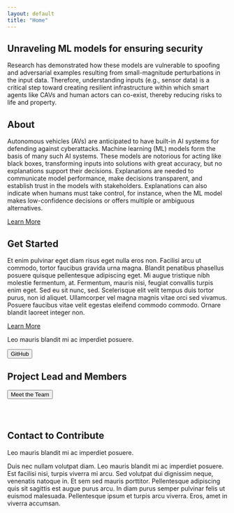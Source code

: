 ```yaml
---
layout: default
title: "Home"
---
```


<div id="hero">
</div>

<h2 class="font">Unraveling ML models for ensuring security</h2>
<p>Research has demonstrated how these models are vulnerable to spoofing and adversarial examples resulting from
    small-magnitude perturbations in the input data. Therefore, understanding inputs (e.g., sensor data) is a critical
    step toward creating resilient infrastructure within which smart agents like CAVs and human actors can co-exist,
    thereby reducing risks to life and property.
</p>
<h2 class="text-red-500">About</h2>
<p>Autonomous vehicles (AVs) are anticipated to have built-in AI systems for defending against cyberattacks. Machine
    learning (ML) models form the basis of many such AI systems. These models are notorious for acting like black
    boxes, transforming inputs into solutions with great accuracy, but no explanations support their decisions.
    Explanations are needed to communicate model performance, make decisions transparent, and establish trust in the
    models with stakeholders. Explanations can also indicate when humans must take control, for instance, when the ML
    model makes low-confidence decisions or offers multiple or ambiguous alternatives.</p>
<a href="">Learn More</a>

<h2>Get Started</h2>
<p>Et enim pulvinar eget diam risus eget nulla eros non. Facilisi arcu ut commodo, tortor faucibus gravida urna
    magna. Blandit penatibus phasellus posuere quisque pellentesque adipiscing eget. Mi augue tristique nibh molestie
    fermentum, at. Fermentum, mauris nisi, feugiat convallis turpis enim eget. Sed eu sit nunc, sed. Scelerisque elit
    velit tempus duis tortor purus, non id aliquet. Ullamcorper vel magna magnis vitae orci sed vivamus. Posuere
    faucibus vitae velit egestas eleifend commodo commodo. Ornare blandit laoreet integer non.</p>
<a href="">Learn More</a>

<div id="banner">
    <p>Leo mauris blandit mi ac imperdiet posuere.</p>
    <button>GitHub</button>
</div>

<span>
<h2 class="font-bold">Project Lead and Members</h2>
<button>Meet the Team</button>
</span>

<div>
    <div>
    <img src="" alt="">
    <p></p>
    </div>
    <div>
    <img src="" alt="">
    <p></p>
    </div>
    <div>
    <img src="" alt="">
    <p></p>
    </div>
    <div>
    <img src="" alt="">
    <p></p>
</div>

<h2>Contact to Contribute</h2>
<p>Leo mauris blandit mi ac imperdiet posuere.</p>
<p>Duis nec nullam volutpat diam. Leo mauris blandit mi ac imperdiet posuere. Est facilisi nisi, turpis viverra mi arcu. Sed volutpat dui dignissim neque, venenatis natoque in. Et sem sed mauris porttitor. Pellentesque adipiscing quis sit sagittis est augue purus arcu. In diam purus semper pulvinar felis ut euismod malesuada. Pellentesque ipsum et turpis arcu viverra. Eros, amet in viverra accumsan.</p>
</div>